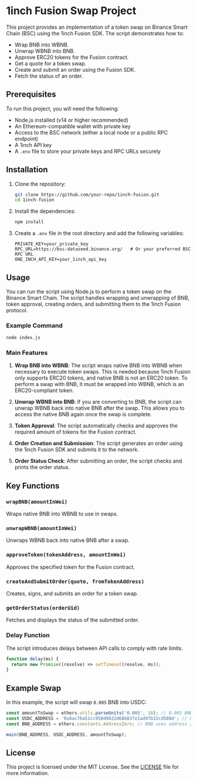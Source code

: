 # 1inch Fusion Swap Project

This project provides an implementation of a token swap on Binance Smart Chain (BSC) using the 1inch Fusion SDK. The script demonstrates how to:

- Wrap BNB into WBNB.
- Unwrap WBNB into BNB.
- Approve ERC20 tokens for the Fusion contract.
- Get a quote for a token swap.
- Create and submit an order using the Fusion SDK.
- Fetch the status of an order.

## Prerequisites

To run this project, you will need the following:

- Node.js installed (v14 or higher recommended)
- An Ethereum-compatible wallet with private key
- Access to the BSC network (either a local node or a public RPC endpoint)
- A 1inch API key
- A `.env` file to store your private keys and RPC URLs securely

## Installation

1. Clone the repository:

   ```bash
   git clone https://github.com/your-repo/1inch-fusion.git
   cd 1inch-fusion
   ```

2. Install the dependencies:

   ```bash
   npm install
   ```

3. Create a `.env` file in the root directory and add the following variables:

   ```env
   PRIVATE_KEY=your_private_key
   RPC_URL=https://bsc-dataseed.binance.org/   # Or your preferred BSC RPC URL
   ONE_INCH_API_KEY=your_1inch_api_key
   ```

## Usage

You can run the script using Node.js to perform a token swap on the Binance Smart Chain. The script handles wrapping and unwrapping of BNB, token approval, creating orders, and submitting them to the 1inch Fusion protocol.

### Example Command

```bash
node index.js
```

### Main Features

1. **Wrap BNB into WBNB**: The script wraps native BNB into WBNB when necessary to execute token swaps. This is needed because 1inch Fusion only supports ERC20 tokens, and native BNB is not an ERC20 token. To perform a swap with BNB, it must be wrapped into WBNB, which is an ERC20-compliant token.

2. **Unwrap WBNB into BNB**: If you are converting to BNB, the script can unwrap WBNB back into native BNB after the swap. This allows you to access the native BNB again once the swap is complete.

3. **Token Approval**: The script automatically checks and approves the required amount of tokens for the Fusion contract.

4. **Order Creation and Submission**: The script generates an order using the 1inch Fusion SDK and submits it to the network.

5. **Order Status Check**: After submitting an order, the script checks and prints the order status.

## Key Functions

### `wrapBNB(amountInWei)`

Wraps native BNB into WBNB to use in swaps.

### `unwrapWBNB(amountInWei)`

Unwraps WBNB back into native BNB after a swap.

### `approveToken(tokenAddress, amountInWei)`

Approves the specified token for the Fusion contract.

### `createAndSubmitOrder(quote, fromTokenAddress)`

Creates, signs, and submits an order for a token swap.

### `getOrderStatus(orderUid)`

Fetches and displays the status of the submitted order.

### Delay Function

The script introduces delays between API calls to comply with rate limits.

```javascript
function delay(ms) {
  return new Promise((resolve) => setTimeout(resolve, ms));
}
```

## Example Swap

In this example, the script will swap `0.005` BNB into USDC:

```javascript
const amountToSwap = ethers.utils.parseUnits('0.005', 18); // 0.005 BNB
const USDC_ADDRESS = '0x8ac76a51cc950d9822d68b83fe1ad97b32cd580d'; // USDC token address
const BNB_ADDRESS = ethers.constants.AddressZero; // BNB uses address zero

main(BNB_ADDRESS, USDC_ADDRESS, amountToSwap);
```

## License

This project is licensed under the MIT License. See the [LICENSE](LICENSE) file for more information.
